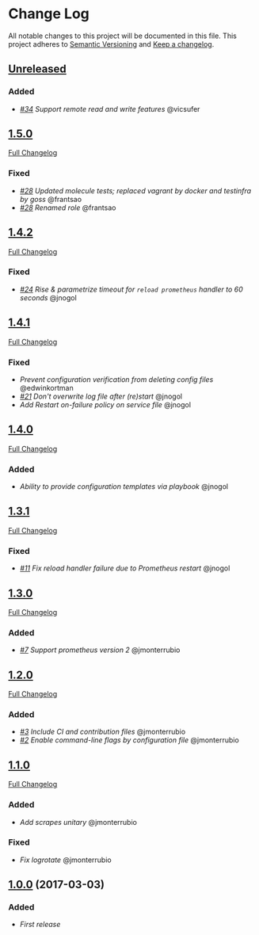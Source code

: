 # Change Log
All notable changes to this project will be documented in this file.
This project adheres to [Semantic Versioning](http://semver.org/) and [Keep a changelog](https://github.com/olivierlacan/keep-a-changelog).

## [Unreleased](https://github.com/idealista/prometheus_server_role/tree/develop)
### Added
- *[#34](https://github.com/idealista/prometheus_server_role/issues/34) Support remote read and write features* @vicsufer

## [1.5.0](https://github.com/idealista/prometheus_server_role/tree/1.5.0)
[Full Changelog](https://github.com/idealista/prometheus_server_role/compare/1.4.2...1.5.0)
### Fixed
- *[#28](https://github.com/idealista/prometheus_server_role/issues/28) Updated molecule tests; replaced vagrant by docker and testinfra by goss* @frantsao
- *[#28](https://github.com/idealista/prometheus_server_role/issues/28) Renamed role* @frantsao


## [1.4.2](https://github.com/idealista/prometheus_server_role/tree/1.4.2)
[Full Changelog](https://github.com/idealista/prometheus_server_role/compare/1.4.1...1.4.2)
### Fixed
- *[#24](https://github.com/idealista/prometheus_server_role/issues/24) Rise & parametrize timeout for `reload prometheus` handler to 60 seconds* @jnogol

## [1.4.1](https://github.com/idealista/prometheus_server_role/tree/1.4.1)
[Full Changelog](https://github.com/idealista/prometheus_server_role/compare/1.4.0...1.4.1)
### Fixed
- *Prevent configuration verification from deleting config files* @edwinkortman
- *[#21](https://github.com/idealista/prometheus_server_role/issues/21) Don't overwrite log file after (re)start* @jnogol
- *Add Restart on-failure policy on service file* @jnogol

## [1.4.0](https://github.com/idealista/prometheus_server_role/tree/1.4.0)
[Full Changelog](https://github.com/idealista/prometheus_server_role/compare/1.3.1...1.4.0)
### Added
- *Ability to provide configuration templates via playbook* @jnogol

## [1.3.1](https://github.com/idealista/prometheus_server_role/tree/1.3.1)
[Full Changelog](https://github.com/idealista/prometheus_server_role/compare/1.3.0...1.3.1)
### Fixed
- *[#11](https://github.com/idealista/prometheus_server_role/issues/11) Fix reload handler failure due to Prometheus restart* @jnogol

## [1.3.0](https://github.com/idealista/prometheus_server_role/tree/1.3.0)
[Full Changelog](https://github.com/idealista/prometheus_server_role/compare/1.2.0...1.3.0)
### Added
- *[#7](https://github.com/idealista/prometheus_server_role/issues/7) Support prometheus version 2* @jmonterrubio

## [1.2.0](https://github.com/idealista/prometheus_server_role/tree/1.2.0)
[Full Changelog](https://github.com/idealista/prometheus_server_role/compare/1.1.0...1.2.0)
### Added
- *[#3](https://github.com/idealista/prometheus_server_role/issues/3) Include CI and contribution files* @jmonterrubio
- *[#2](https://github.com/idealista/prometheus_server_role/issues/2) Enable command-line flags by configuration file* @jmonterrubio

## [1.1.0](https://github.com/idealista/prometheus_server_role/tree/1.1.0)
[Full Changelog](https://github.com/idealista/prometheus_server_role/compare/1.0.0...1.1.0)
### Added
- *Add scrapes unitary* @jmonterrubio

### Fixed
- *Fix logrotate* @jmonterrubio

## [1.0.0](https://github.com/idealista/prometheus_server_role/tree/1.0.0) (2017-03-03)
### Added
- *First release*
